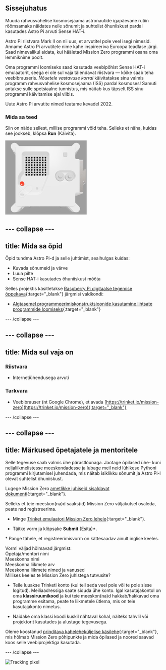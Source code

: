 ## Sissejuhatus

Muuda rahvusvahelise kosmosejaama astronautide igapäevane rutiin rõõmsamaks näidates neile sõnumit ja suhtelist õhuniiskust pardal kasutades Astro Pi arvuti Sense HAT-i.

Astro Pi riistvara Mark II on nii uus, et arvutitel pole veel isegi nimesid. Anname Astro Pi arvutitele nime kahe inspireeriva Euroopa teadlase järgi. Saad nimevalikul aidata, kui hääletad Mission Zero programmi osana oma lemmiknime poolt.

Oma programmi loomiseks saad kasutada veebipõhist Sense HAT-i emulaatorit, seega ei ole sul vaja täiendavat riistvara — kõike saab teha veebibrauseris. *Nõuetele vastavuse korral* käivitatakse sinu valmis programm rahvusvahelise kosmosejaama (ISS) pardal kosmoses! Samuti antakse sulle spetsiaalne tunnistus, mis näitab kus täpselt ISS sinu programmi käivitamise ajal viibis.

Uute Astro Pi arvutite nimed teatame kevadel 2022.

### Mida sa teed

Siin on näide sellest, millise programmi võid teha. Selleks et näha, kuidas see jookseb, klõpsa **Run** (Käivita).

![Trinket Sense HAT-i emulaator, kus on käivitatud näidisprogramm, mis kerib niiskuse väärtust üle LED-maatriksi ja kuvab seejärel kala pildi](images/M0_4.gif)

--- collapse ---
---
title: Mida sa õpid
---

Õpid tundma Astro Pi-d ja selle juhtimist, sealhulgas kuidas:
+ Kuvada sõnumeid ja värve
+ Luua pilte
+ Sense HAT-i kasutades õhuniiskust mõõta

Selles projektis käsitletakse [Raspberry Pi digitaalse tegemise õppekava](http://rpf.io/curriculum){:target="_blank"} järgmisi valdkondi:

+ [Algtasemel programmeerimiskonstruktsioonide kasutamine lihtsate programmide loomiseks](https://curriculum.raspberrypi.org/programming/creator/){:target="_blank"}

--- /collapse ---

--- collapse ---
---
title: Mida sul vaja on
---

### Riistvara

+ Internetiühendusega arvuti

### Tarkvara

+ Veebibrauser (nt Google Chrome), et avada [https://trinket.io/mission-zero](https://trinket.io/mission-zero){:target="_blank"}

--- /collapse ---

--- collapse ---
---
title: Märkused õpetajatele ja mentoritele
---

Selle tegevuse saab valmis ühe pärastlõunaga. Jaotage õpilased ühe- kuni neljaliikmelistesse meeskondadesse ja lubage meil neid lühikese Pythoni programmi kirjutamisel juhendada, mis näitab isiklikku sõnumit ja Astro Pi-l olevat suhtelist õhuniiskust.

Lugege Mission Zero [ametlikke juhiseid sisaldavat dokumenti](https://astro-pi.org/media/mission-zero-guidelines/Astro_Pi_Mission_Zero_Guidelines_2021_22-et.pdf){:target="_blank"}.

Selleks et teie meeskon(na)d saaks(id) Mission Zero väljakutsel osaleda, peate nad registreerima.

+ Minge [Trinket emulaatori Mission Zero lehele](https://trinket.io/mission-zero){:target="_blank"}.

+ Täitke vorm ja klõpsake **Submit** (Esita)\*.

\* Pange tähele, et registreerimisvorm on kättesaadav ainult inglise keeles.

Vormi väljad hõlmavad järgmist:  
Õpetaja/mentori nimi   
Meeskonna nimi  
Meeskonna liikmete arv  
Meeskonna liikmete nimed ja vanused  
Millises keeles te Mission Zero juhistega tutvusite?

+ Teile luuakse Trinketi konto (kui teil seda veel pole või te pole sisse logitud). Meiliaadressiga saate siduda ühe konto. Igal kasutajakontol on oma **klassiruumikood** ja kui teie meeskon(na)d hakkab/hakkavad oma programme esitama, peate te liikmetele ütlema, mis on teie kasutajakonto nimetus.

+ Näidake oma klassi koodi kuskil nähtaval kohal, näiteks tahvlil või projektorit kasutades ja alustage tegevusega.

 Oleme koostanud [prinditava kaheleheküljelise käsilehe](http://rpf.io/mz-printout){:target="_blank"}, mis hõlmab Mission Zero põhipunkte ja mida õpilased ja noored saavad koos selle veebiprojektiga kasutada.

--- /collapse ---

![Tracking pixel](https://code.org/api/hour/begin_raspberrypi_astropi.png)
